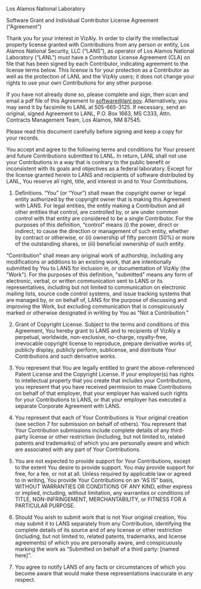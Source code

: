 Los Alamos National Laboratory

Software Grant and Individual Contributor License Agreement (“Agreement”)

Thank you for your interest in VizAly.  In order to clarify the intellectual property license granted with Contributions from any person or entity, Los Alamos National Security, LLC (“LANS”), as operator of Los Alamos National Laboratory (“LANL”) must have a Contributor License Agreement (CLA) on file that has been signed by each Contributor, indicating agreement to the license terms below.  This license is for your protection as a Contributor as well as the protection of LANL and the VizAly users; it does not change your rights to use your own Contributions for any other purpose.

If you have not already done so, please complete and sign, then scan and email a pdf file of this Agreement to software@lanl.gov.  Alternatively, you may send it by facsimile to LANL at 505-665-3125.  If necessary, send an original, signed Agreement to LANL, P.O. Box 1663, MS C333, Attn. Contracts Management Team, Los Alamos, NM  87545.

Please read this document carefully before signing and keep a copy for your records.

You accept and agree to the following terms and conditions for Your present and future Contributions submitted to LANL.  In return, LANL shall not use your Contributions in a way that is contrary to the public benefit or inconsistent with its goals and objectives as a federal laboratory.  Except for the license granted herein to LANS and recipients of software distributed by LANL, You reserve all right, title, and interest in and to Your Contributions.

1.  Definitions.  “You” (or “Your”) shall mean the copyright owner or legal entity authorized by the copyright owner that is making this Agreement with LANS.  For legal entities, the entity making a Contribution and all other entities that control, are controlled by, or are under common control with that entity are considered to be a single Contributor.  For the purposes of this definition, “control” means (i) the power, direct or indirect, to cause the direction or management of such entity, whether by contract or otherwise, or (ii) ownership of fifty percent (50%) or more of the outstanding shares, or (iii) beneficial ownership of such entity.

“Contribution” shall mean any original work of authorship, including any modifications or additions to an existing work, that are intentionally submitted by You to LANS for inclusion in, or documentation of VizAly  (the "Work"). For the purposes of this definition, "submitted" means any form of electronic, verbal, or written communication sent to LANS or its representatives, including but not limited to communication on electronic mailing lists, source code control systems, and issue tracking systems that are managed by, or on behalf of, LANS for the purpose of discussing and improving the Work, but excluding communication that is conspicuously marked or otherwise designated in writing by You as "Not a Contribution."

2.  Grant of Copyright License.  Subject to the terms and conditions of this Agreement, You hereby grant to LANS and to recipients of VizAly a perpetual, worldwide, non-exclusive, no-charge, royalty-free, irrevocable copyright license to reproduce, prepare derivative works of, publicly display, publicly perform, sublicense, and distribute Your Contributions and such derivative works.

3. You represent that You are legally entitled to grant the above-referenced Patent License and the Copyright License.  If your employer(s) has rights to intellectual property that you create that includes your Contributions, you represent that you have received permission to make Contributions on behalf of that employer, that your employer has waived such rights for your Contributions to LANS, or that your employer has executed a separate Corporate Agreement with LANS.

4. You represent that each of Your Contributions is Your original creation (see section 7 for submission on behalf of others).  You represent that Your Contribution submissions include complete details of any third-party license or other restriction (including, but not limited to, related patents and trademarks) of which you are personally aware and which are associated with any part of Your Contributions.

5. You are not expected to provide support for Your Contributions, except to the extent You desire to provide support.  You may provide support for free, for a fee, or not at all.  Unless required by applicable law or agreed to in writing, You provide Your Contributions on an “AS IS” basis, WITHOUT WARRANTIES OR CONDITIONS OF ANY KIND, either express or implied, including, without limitation, any warranties or conditions of TITLE, NON-INFRINGEMENT, MERCHANTABILITY, or FITNESS FOR  A PARTICULAR PURPOSE. 

6. Should You wish to submit work that is not Your original creation, You may submit it to LANS separately from any Contribution, identifying the complete details of its source and of any license or other restriction (including, but not limited to, related patents, trademarks, and license agreements) of which you are personally aware, and conspicuously marking the work as “Submitted on behalf of a third party: [named here]”.

7. You agree to notify LANS of any facts or circumstances of which you become aware that would make these representations inaccurate in any respect.  

